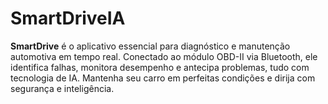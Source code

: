 # SmartDriveIA
**SmartDrive** é o aplicativo essencial para diagnóstico e manutenção automotiva em tempo real. Conectado ao módulo OBD-II via Bluetooth, ele identifica falhas, monitora desempenho e antecipa problemas, tudo com tecnologia de IA. Mantenha seu carro em perfeitas condições e dirija com segurança e inteligência.
